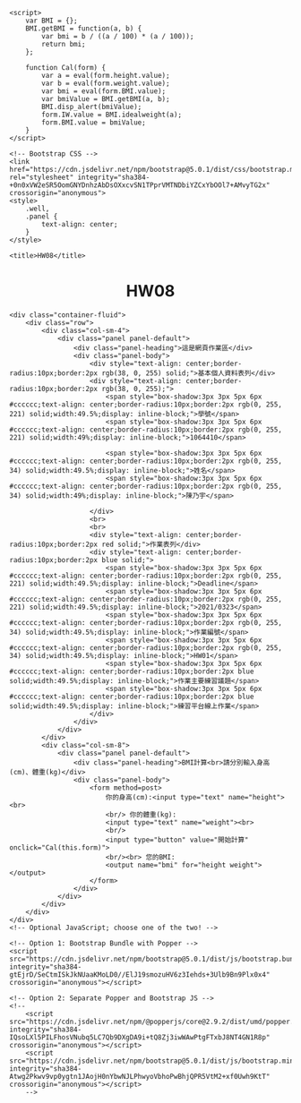<!doctype html>
<html lang="zh-tw">

<head>
    <!-- Required meta tags -->
    <meta charset="utf-8">
    <meta name="viewport" content="width=device-width, initial-scale=1">

    <script>
        var BMI = {};
        BMI.getBMI = function(a, b) {
            var bmi = b / ((a / 100) * (a / 100));
            return bmi;
        };

        function Cal(form) {
            var a = eval(form.height.value);
            var b = eval(form.weight.value);
            var bmi = eval(form.BMI.value);
            var bmiValue = BMI.getBMI(a, b);
            BMI.disp_alert(bmiValue);
            form.IW.value = BMI.idealweight(a);
            form.BMI.value = bmiValue;
        }
    </script>

    <!-- Bootstrap CSS -->
    <link href="https://cdn.jsdelivr.net/npm/bootstrap@5.0.1/dist/css/bootstrap.min.css" rel="stylesheet" integrity="sha384-+0n0xVW2eSR5OomGNYDnhzAbDsOXxcvSN1TPprVMTNDbiYZCxYbOOl7+AMvyTG2x" crossorigin="anonymous">
    <style>
        .well,
        .panel {
            text-align: center;
        }
    </style>

    <title>HW08</title>

</head>

<body>
    <h1 style="text-align: center;">HW08</h1>

    <div class="container-fluid">
        <div class="row">
            <div class="col-sm-4">
                <div class="panel panel-default">
                    <div class="panel-heading">這是網頁作業區</div>
                    <div class="panel-body">
                        <div style="text-align: center;border-radius:10px;border:2px rgb(38, 0, 255) solid;">基本個人資料表列</div>
                        <div style="text-align: center;border-radius:10px;border:2px rgb(38, 0, 255);">
                            <span style="box-shadow:3px 3px 5px 6px #cccccc;text-align: center;border-radius:10px;border:2px rgb(0, 255, 221) solid;width:49.5%;display: inline-block;">學號</span>
                            <span style="box-shadow:3px 3px 5px 6px #cccccc;text-align: center;border-radius:10px;border:2px rgb(0, 255, 221) solid;width:49%;display: inline-block;">1064410</span>

                            <span style="box-shadow:3px 3px 5px 6px #cccccc;text-align: center;border-radius:10px;border:2px rgb(0, 255, 34) solid;width:49.5%;display: inline-block;">姓名</span>
                            <span style="box-shadow:3px 3px 5px 6px #cccccc;text-align: center;border-radius:10px;border:2px rgb(0, 255, 34) solid;width:49%;display: inline-block;">陳乃宇</span>

                        </div>
                        <br>
                        <br>
                        <div style="text-align: center;border-radius:10px;border:2px red solid;">作業表列</div>
                        <div style="text-align: center;border-radius:10px;border:2px blue solid;">
                            <span style="box-shadow:3px 3px 5px 6px #cccccc;text-align: center;border-radius:10px;border:2px rgb(0, 255, 221) solid;width:49.5%;display: inline-block;">Deadline</span>
                            <span style="box-shadow:3px 3px 5px 6px #cccccc;text-align: center;border-radius:10px;border:2px rgb(0, 255, 221) solid;width:49.5%;display: inline-block;">2021/0323</span>
                            <span style="box-shadow:3px 3px 5px 6px #cccccc;text-align: center;border-radius:10px;border:2px rgb(0, 255, 34) solid;width:49.5%;display: inline-block;">作業編號</span>
                            <span style="box-shadow:3px 3px 5px 6px #cccccc;text-align: center;border-radius:10px;border:2px rgb(0, 255, 34) solid;width:49.5%;display: inline-block;">HW01</span>
                            <span style="box-shadow:3px 3px 5px 6px #cccccc;text-align: center;border-radius:10px;border:2px blue solid;width:49.5%;display: inline-block;">作業主要練習議題</span>
                            <span style="box-shadow:3px 3px 5px 6px #cccccc;text-align: center;border-radius:10px;border:2px blue solid;width:49.5%;display: inline-block;">練習平台線上作業</span>
                        </div>
                    </div>
                </div>
            </div>
            <div class="col-sm-8">
                <div class="panel panel-default">
                    <div class="panel-heading">BMI計算<br>請分別輸入身高(cm)、體重(kg)</div>
                    <div class="panel-body">
                        <form method=post>
                            你的身高(cm):<input type="text" name="height"><br>
                            <br/> 你的體重(kg):
                            <input type="text" name="weight"><br>
                            <br/>
                            <input type="button" value="開始計算" onclick="Cal(this.form)">
                            <br/><br> 您的BMI:
                            <output name="bmi" for="height weight"></output>
                        </form>
                    </div>
                </div>
            </div>
        </div>
    </div>
    <!-- Optional JavaScript; choose one of the two! -->

    <!-- Option 1: Bootstrap Bundle with Popper -->
    <script src="https://cdn.jsdelivr.net/npm/bootstrap@5.0.1/dist/js/bootstrap.bundle.min.js" integrity="sha384-gtEjrD/SeCtmISkJkNUaaKMoLD0//ElJ19smozuHV6z3Iehds+3Ulb9Bn9Plx0x4" crossorigin="anonymous"></script>

    <!-- Option 2: Separate Popper and Bootstrap JS -->
    <!--
        <script src="https://cdn.jsdelivr.net/npm/@popperjs/core@2.9.2/dist/umd/popper.min.js" integrity="sha384-IQsoLXl5PILFhosVNubq5LC7Qb9DXgDA9i+tQ8Zj3iwWAwPtgFTxbJ8NT4GN1R8p" crossorigin="anonymous"></script>
        <script src="https://cdn.jsdelivr.net/npm/bootstrap@5.0.1/dist/js/bootstrap.min.js" integrity="sha384-Atwg2Pkwv9vp0ygtn1JAojH0nYbwNJLPhwyoVbhoPwBhjQPR5VtM2+xf0Uwh9KtT" crossorigin="anonymous"></script>
        -->
</body>

</html>
